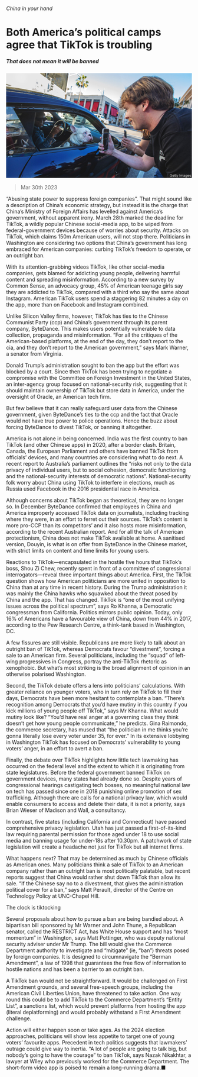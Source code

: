 ###### China in your hand

# Both America’s political camps agree that TikTok is troubling 

##### That does not mean it will be banned 

![image](images/20230401_USP001.jpg) 

> Mar 30th 2023 

“Abusing state power to suppress foreign companies”. That might sound like a description of China’s economic strategy, but instead it is the charge that China’s Ministry of Foreign Affairs has levelled against America’s government, without apparent irony. March 28th marked the deadline for TikTok, a wildly popular Chinese social-media app, to be wiped from federal-government devices because of worries about security. Attacks on TikTok, which claims 150m American users, will not stop there. Politicians in Washington are considering two options that China’s government has long embraced for American companies: curbing TikTok’s freedom to operate, or an outright ban.

With its attention-grabbing videos TikTok, like other social-media companies, gets blamed for addicting young people, delivering harmful content and spreading misinformation. According to a new survey by Common Sense, an advocacy group, 45% of American teenage girls say they are addicted to TikTok, compared with a third who say the same about Instagram. American TikTok users spend a staggering 82 minutes a day on the app, more than on Facebook and Instagram combined.

Unlike Silicon Valley firms, however, TikTok has ties to the Chinese Communist Party (ccp) and China’s government through its parent company, ByteDance. This makes users potentially vulnerable to data collection, propaganda and misinformation. “For all the critiques of the American-based platforms, at the end of the day, they don’t report to the cia, and they don’t report to the American government,” says Mark Warner, a senator from Virginia. 

Donald Trump’s administration sought to ban the app but the effort was blocked by a court. Since then TikTok has been trying to negotiate a compromise with the Committee on Foreign Investment in the United States, an inter-agency group focused on national-security risk, suggesting that it should maintain ownership of TikTok but store data in America, under the oversight of Oracle, an American tech firm. 

But few believe that it can really safeguard user data from the Chinese government, given ByteDance’s ties to the ccp and the fact that Oracle would not have true power to police operations. Hence the buzz about forcing ByteDance to divest TikTok, or banning it altogether.

America is not alone in being concerned. India was the first country to ban TikTok (and other Chinese apps) in 2020, after a border clash. Britain, Canada, the European Parliament and others have banned TikTok from officials’ devices, and many countries are considering what to do next. A recent report to Australia’s parliament outlines the “risks not only to the data privacy of individual users, but to social cohesion, democratic functioning and the national-security interests of democratic nations”. National-security folk worry about China using TikTok to interfere in elections, much as Russia used Facebook in the 2016 presidential race in America. 

Although concerns about TikTok began as theoretical, they are no longer so. In December ByteDance confirmed that employees in China and America improperly accessed TikTok data on journalists, including tracking where they were, in an effort to ferret out their sources. TikTok’s content is more pro-CCP than its competitors’ and it also hosts more misinformation, according to the recent Australian report. And for all the talk of American protectionism, China does not make TikTok available at home. A sanitised version, Douyin, is what is on offer from ByteDance in the Chinese market, with strict limits on content and time limits for young users.

Reactions to TikTok—encapsulated in the hostile five hours that TikTok’s boss, Shou Zi Chew, recently spent in front of a committee of congressional interrogators—reveal three important things about America. First, the TikTok question shows how American politicians are more united in opposition to China than at any time in recent history. During the Trump administration it was mainly the China hawks who squawked about the threat posed by China and the app. That has changed. TikTok is “one of the most unifying issues across the political spectrum”, says Ro Khanna, a Democratic congressman from California. Politics mirrors public opinion. Today, only 16% of Americans have a favourable view of China, down from 44% in 2017, according to the Pew Research Centre, a think-tank based in Washington, DC. 

A few fissures are still visible. Republicans are more likely to talk about an outright ban of TikTok, whereas Democrats favour “divestment”, forcing a sale to an American firm. Several politicians, including the “squad” of left-wing progressives in Congress, portray the anti-TikTok rhetoric as xenophobic. But what’s most striking is the broad alignment of opinion in an otherwise polarised Washington.

Second, the TikTok debate offers a lens into politicians’ calculations. With greater reliance on younger voters, who in turn rely on TikTok to fill their days, Democrats have been more hesitant to contemplate a ban. “There’s recognition among Democrats that you’d have mutiny in this country if you kick millions of young people off TikTok,” says Mr Khanna. What would mutiny look like? “You’d have real anger at a governing class they think doesn’t get how young people communicate,” he predicts. Gina Raimondo, the commerce secretary, has mused that “the politician in me thinks you’re gonna literally lose every voter under 35, for ever.” In its extensive lobbying in Washington TikTok has focused on Democrats’ vulnerability to young voters’ anger, in an effort to avert a ban. 

Finally, the debate over TikTok highlights how little tech lawmaking has occurred on the federal level and the extent to which it is originating from state legislatures. Before the federal government banned TikTok on government devices, many states had already done so. Despite years of congressional hearings castigating tech bosses, no meaningful national law on tech has passed since one in 2018 punishing online promotion of sex trafficking. Although there are calls for a national privacy law, which would enable consumers to access and delete their data, it is not a priority, says Brian Wieser of Madison and Wall, a consultancy. 

In contrast, five states (including California and Connecticut) have passed comprehensive privacy legislation. Utah has just passed a first-of-its-kind law requiring parental permission for those aged under 18 to use social media and banning usage for under-18s after 10.30pm. A patchwork of state legislation will create a headache not just for TikTok but all internet firms. 

What happens next? That may be determined as much by Chinese officials as American ones. Many politicians think a sale of TikTok to an American company rather than an outright ban is most politically palatable, but recent reports suggest that China would rather shut down TikTok than allow its sale. “If the Chinese say no to a divestment, that gives the administration political cover for a ban,” says Matt Perault, director of the Centre on Technology Policy at UNC-Chapel Hill.

The clock is tiktocking

Several proposals about how to pursue a ban are being bandied about. A bipartisan bill sponsored by Mr Warner and John Thune, a Republican senator, called the RESTRICT Act, has White House support and has “most momentum” in Washington, says Matt Pottinger, who was deputy national security adviser under Mr Trump. The bill would give the Commerce Department authority to investigate and “mitigate” (ie, “ban”) threats posed by foreign companies. It is designed to circumnavigate the “Berman Amendment”, a law of 1998 that guarantees the free flow of information to hostile nations and has been a barrier to an outright ban.

A TikTok ban would not be straightforward. It would be challenged on First Amendment grounds, and several free-speech groups, including the American Civil Liberties Union, have threatened to take action. One way round this could be to add TikTok to the Commerce Department’s “Entity List”, a sanctions list, which would prevent platforms from hosting the app (literal deplatforming) and would probably withstand a First Amendment challenge. 

Action will either happen soon or take ages. As the 2024 election approaches, politicians will show less appetite to target one of young voters’ favourite apps. Precedent in tech politics suggests that lawmakers’ outrage could give way to inertia. “A lot of people are going to talk big, but nobody’s going to have the courage” to ban TikTok, says Nazak Nikakhtar, a lawyer at Wiley who previously worked for the Commerce Department. The short-form video app is poised to remain a long-running drama.■



